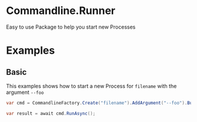 # Commandline.Runner
Easy to use Package to help you start new Processes


# Examples

## Basic
This examples shows how to start a new Process for `filename` with the argument `--foo`

```csharp
var cmd = CommandlineFactory.Create("filename").AddArgument("--foo").Build();

var result = await cmd.RunAsync();
``` 